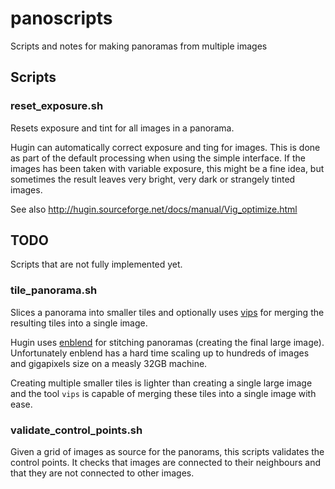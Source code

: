 # panoscripts

Scripts and notes for making panoramas from multiple images

## Scripts

### reset_exposure.sh

Resets exposure and tint for all images in a panorama.

Hugin can automatically correct exposure and ting for images.
This is done as part of the default processing when using the simple
interface. If the images has been taken with variable exposure, this
might be a fine idea, but sometimes the result leaves very bright,
very dark or strangely tinted images.

See also http://hugin.sourceforge.net/docs/manual/Vig_optimize.html

## TODO

Scripts that are not fully implemented yet.


### tile_panorama.sh

Slices a panorama into smaller tiles and optionally uses 
[vips](https://github.com/libvips/libvips)
for merging the resulting tiles into a single image.

Hugin uses [enblend](https://wiki.panotools.org/Enblend) for stitching
panoramas (creating the final large image). Unfortunately enblend has
a hard time scaling up to hundreds of images and gigapixels size on a
measly 32GB machine.

Creating multiple smaller tiles is lighter than creating a single
large image and the tool `vips` is capable of merging these tiles
into a single image with ease.

### validate_control_points.sh

Given a grid of images as source for the panorams, this scripts
validates the control points. It checks that images are connected
to their neighbours and that they are not connected to other images.

